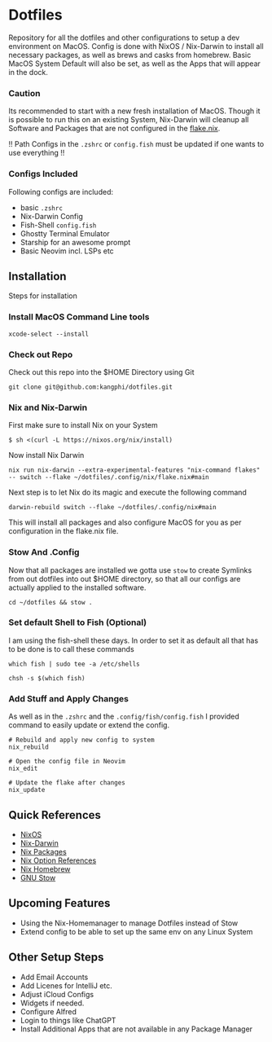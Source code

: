 # Dotfiles

Repository for all the dotfiles and other configurations to setup a dev environment on MacOS.
Config is done with NixOS / Nix-Darwin to install all necessary packages, as well as brews and casks from homebrew.
Basic MacOS System Default will also be set, as well as the Apps that will appear in the dock.

### Caution
Its recommended to start with a new fresh installation of MacOS. Though it is possible to run this on an existing System,
Nix-Darwin will cleanup all Software and Packages that are not configured in the [flake.nix](https://github.com/kangphi/dotfiles/blob/main/.config/nix/flake.nix).

!! Path Configs in the ```.zshrc``` or ```config.fish``` must be updated if one wants to use everything !!

### Configs Included

Following configs are included: 

- basic ```.zshrc```
- Nix-Darwin Config
- Fish-Shell ```config.fish```
- Ghostty Terminal Emulator
- Starship for an awesome prompt
- Basic Neovim incl. LSPs etc


## Installation

Steps for installation

### Install MacOS Command Line tools 
```shell
xcode-select --install
```


### Check out Repo

Check out this repo into the $HOME Directory using Git
```shell
git clone git@github.com:kangphi/dotfiles.git
```

### Nix and Nix-Darwin

First make sure to install Nix on your System

```shell
$ sh <(curl -L https://nixos.org/nix/install)
```
Now install Nix Darwin
```shell
nix run nix-darwin --extra-experimental-features "nix-command flakes" -- switch --flake ~/dotfiles/.config/nix/flake.nix#main
```

Next step is to let Nix do its magic and execute the following command
```shell
darwin-rebuild switch --flake ~/dotfiles/.config/nix#main 
```
This will install all packages and also configure MacOS for you as per configuration in the flake.nix file.

### Stow And .Config

Now that all packages are installed we gotta use ```stow``` to create Symlinks from out dotfiles into out $HOME directory,
so that all our configs are actually applied to the installed software. 
```shell
cd ~/dotfiles && stow .
```

### Set default Shell to Fish (Optional)

I am using the fish-shell these days. In order to set it as default all that has to be done is to call these commands
```shell
which fish | sudo tee -a /etc/shells

chsh -s $(which fish)
```

### Add Stuff and Apply Changes
As well as in the ```.zshrc``` and the ```.config/fish/config.fish``` I provided command to easily update or extend the config.

```shell
# Rebuild and apply new config to system 
nix_rebuild

# Open the config file in Neovim
nix_edit

# Update the flake after changes
nix_update
```

## Quick References

- [NixOS](https://nixos.org/download/)
- [Nix-Darwin](https://github.com/LnL7/nix-darwin)
- [Nix Packages](https://search.nixos.org/packages)
- [Nix Option References](https://mynixos.com)
- [Nix Homebrew](https://github.com/zhaofengli/nix-homebrew)
- [GNU Stow](https://www.gnu.org/software/stow/)


## Upcoming Features
- Using the Nix-Homemanager to manage Dotfiles instead of Stow
- Extend config to be able to set up the same env on any Linux System

## Other Setup Steps

- Add Email Accounts
- Add Licenes for IntelliJ etc.
- Adjust iCloud Configs
- Widgets if needed.
- Configure Alfred
- Login to things like ChatGPT
- Install Additional Apps that are not available in any Package Manager